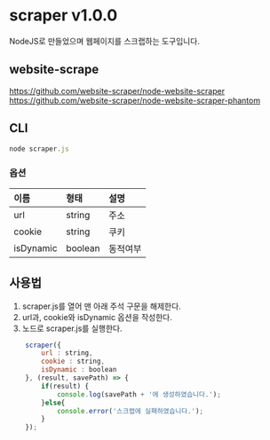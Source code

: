 # scraper v1.0.0
NodeJS로 만들었으며 웹페이지를 스크랩하는 도구입니다.

## website-scrape
<https://github.com/website-scraper/node-website-scraper>
<https://github.com/website-scraper/node-website-scraper-phantom>

## CLI
````javascript
node scraper.js
````

### 옵션

이름 | 형태 | 설명
| :-- | :-- | :-- |
url | string | 주소
cookie | string | 쿠키
isDynamic | boolean | 동적여부

## 사용법
1. scraper.js를 열어 맨 아래 주석 구문을 해제한다.
2. url과, cookie와 isDynamic 옵션을 작성한다.
3. 노드로 scraper.js를 실행한다.

````javascript
	scraper({
		url : string,
		cookie : string,
		isDynamic : boolean
	}, (result, savePath) => {
		if(result) {
			console.log(savePath + '에 생성하였습니다.');
		}else{
			console.error('스크랩에 실패하였습니다.');
		}
	});
````